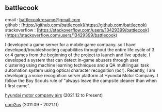 ## battlecook

email : battlecookresume@gmail.com <br>
github : [https://github.com/battlecook](https://github.com/battlecook) <br>
stackoverflow : [https://stackoverflow.com/users/13429399/battlecook](https://stackoverflow.com/users/13429399/battlecook) <br>


I developed a game server for a mobile game company.
so I have developed/troubleshooting capabilities throughout the entire life cycle of 3 or 4 games from the beginning of the project to launch and live update. 
I developed a system that can detect in-game abusers through user clustering using machine learning techniques and a QA multilingual task automation system using optical character recognition (ocr). Recently, I am developing a voice recognition server platform at Hyundai Motor Company. I follow the Boy Scouts rule of "always leave the campsite cleaner than when I first came".

[hyundai motor company airs](https://airsc.ai/) (2021.12 to Present)

[com2us](https://www.com2us.com/) (2011.09 - 2021.11)
